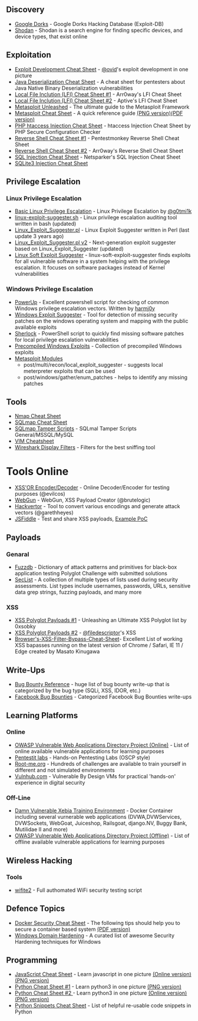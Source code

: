 
## Discovery

* [Google Dorks](https://www.exploit-db.com/google-hacking-database) - Google Dorks Hacking Database (Exploit-DB)
* [Shodan](docs/shodan.md) - Shodan is a search engine for finding specific devices, and device types, that exist online

## Exploitation
* [Exploit Development Cheat Sheet](docs/pentest-exploit-dev-cheatsheet.jpg) - [@ovid](https://twitter.com/ovid)'s exploit development in one picture
* [Java Deserialization Cheat Sheet](https://github.com/GrrrDog/Java-Deserialization-Cheat-Sheet) - A cheat sheet for pentesters about Java Native Binary Deserialization vulnerabilities
* [Local File Inclution (LFI) Cheat Sheet #1](https://highon.coffee/blog/lfi-cheat-sheet/) - Arr0way's LFI Cheat Sheet
* [Local File Inclution (LFI) Cheat Sheet #2](https://www.aptive.co.uk/blog/local-file-inclusion-lfi-testing/) - Aptive's LFI Cheat Sheet
* [Metasploit Unleashed](https://www.offensive-security.com/metasploit-unleashed/) - The ultimate guide to the Metasploit Framework
* [Metasploit Cheat Sheet](https://www.tunnelsup.com/metasploit-cheat-sheet/) - A quick reference guide [(PNG version)](docs/Metasploit-CheatSheet.png)[(PDF version)](docs/Metasploit-CheatSheet.pdf)
* [PHP htaccess Injection Cheat Sheet](https://github.com/sektioneins/pcc/wiki/PHP-htaccess-injection-cheat-sheet) - htaccess Injection Cheat Sheet by PHP Secure Configuration Checker
* [Reverse Shell Cheat Sheet #1](http://pentestmonkey.net/cheat-sheet/shells/reverse-shell-cheat-sheet) - Pentestmonkey Reverse Shell Cheat Sheet
* [Reverse Shell Cheat Sheet #2](https://highon.coffee/blog/reverse-shell-cheat-sheet) - Arr0way's  Reverse Shell Cheat Sheet
* [SQL Injection Cheat Sheet](https://www.netsparker.com/blog/web-security/sql-injection-cheat-sheet) - Netsparker's SQL Injection Cheat Sheet
* [SQLite3 Injection Cheat Sheet](http://atta.cked.me/home/sqlite3injectioncheatsheet)

## Privilege Escalation

### Linux Privilege Escalation

* [Basic Linux Privilege Escalation](https://blog.g0tmi1k.com/2011/08/basic-linux-privilege-escalation/) - Linux Privilege Escalation by [@g0tmi1k](https://twitter.com/g0tmi1k)
* [linux-exploit-suggester.sh](https://github.com/mzet-/linux-exploit-suggester) - Linux privilege escalation auditing tool written in bash (updated)
* [Linux_Exploit_Suggester.pl](https://github.com/PenturaLabs/Linux_Exploit_Suggester) - Linux Exploit Suggester written in Perl (last update 3 years ago)
* [Linux_Exploit_Suggester.pl v2](https://github.com/jondonas/linux-exploit-suggester-2) - Next-generation exploit suggester based on Linux_Exploit_Suggester (updated)
* [Linux Soft Exploit Suggester](https://github.com/belane/linux-soft-exploit-suggester) - linux-soft-exploit-suggester finds exploits for all vulnerable software in a system helping with the privilege escalation. It focuses on software packages instead of Kernel vulnerabilities

### Windows Privilege Escalation

* [PowerUp](https://github.com/PowerShellMafia/PowerSploit/tree/master/Privesc) - Excellent powershell script for checking of common Windows privilege escalation vectors. Written by [harmj0y](https://twitter.com/harmj0y)
* [Windows Exploit Suggester](https://github.com/GDSSecurity/Windows-Exploit-Suggester) - Tool for detection of missing security patches on the windows operating system and mapping with the public available exploits
* [Sherlock](https://github.com/rasta-mouse/Sherlock) - PowerShell script to quickly find missing software patches for local privilege escalation vulnerabilities
* [Precompiled Windows Exploits](https://github.com/abatchy17/WindowsExploits) - Collection of precompiled Windows exploits
* [Metasploit Modules](https://github.com/rapid7/metasploit-framework)
  * post/multi/recon/local_exploit_suggester - suggests local meterpreter exploits that can be used
  * post/windows/gather/enum_patches - helps to identify any missing patches


## Tools

* [Nmap Cheat Sheet](docs/nmap.md)
* [SQLmap Cheat Sheet](docs/sqlmap-cheatsheet-1.0-SDB.pdf)
* [SQLmap Tamper Scripts](https://forum.bugcrowd.com/t/sqlmap-tamper-scripts-sql-injection-and-waf-bypass/423) - SQLmal Tamper Scripts General/MSSQL/MySQL
* [VIM Cheatsheet](https://i.imgur.com/YLInLlY.png)
* [Wireshark Display Filters](docs/Wireshark_Display_Filters.pdf) - Filters for the best sniffing tool

# Tools Online
* [XSS'OR Encoder/Decoder](http://xssor.io/#ende) - Online Decoder/Encoder for testing purposes (@evilcos)
* [WebGun](https://brutelogic.com.br/webgun/) - WebGun, XSS Payload Creator (@brutelogic)
* [Hackvertor](https://hackvertor.co.uk) - Tool to convert various encodings and generate attack vectors (@garethheyes)
* [JSFiddle](https://jsfiddle.net) - Test and share XSS payloads, [Example PoC](https://jsfiddle.net/xqjpsh65/)

## Payloads

### Genaral
* [Fuzzdb](https://github.com/fuzzdb-project/fuzzdb) - Dictionary of attack patterns and primitives for black-box application testing
Polyglot Challenge with submitted solutions
* [SecList](https://github.com/danielmiessler/SecLists) - A collection of multiple types of lists used during security assessments. List types include usernames, passwords, URLs, sensitive data grep strings, fuzzing payloads, and many more

### XSS
* [XSS Polyglot Payloads #1](https://github.com/0xsobky/HackVault/wiki/Unleashing-an-Ultimate-XSS-Polyglot) - Unleashing an Ultimate XSS Polyglot list by 0xsobky
* [XSS Polyglot Payloads #2](http://polyglot.innerht.ml/) - [@filedescriptor](https://twitter.com/filedescriptor)'s XSS 
* [Browser's-XSS-Filter-Bypass-Cheat-Sheet](https://github.com/masatokinugawa/filterbypass/wiki/Browser's-XSS-Filter-Bypass-Cheat-Sheet)- Excellent List of working XSS bapasses running on the latest version of Chrome / Safari, IE 11 / Edge created by Masato Kinugawa

## Write-Ups

* [Bug Bounty Reference](https://github.com/ngalongc/bug-bounty-reference) - huge list of bug bounty write-up that is categorized by the bug type (SQLi, XSS, IDOR, etc.)
* [Facebook Bug Bounties](https://www.facebook.com/notes/phwd/facebook-bug-bounties/707217202701640) - Categorized Facebook Bug Bounties write-ups

## Learning Platforms

### Online
* [OWASP Vulnerable Web Applications Directory Project (Online)](https://www.owasp.org/index.php/OWASP_Vulnerable_Web_Applications_Directory_Project#tab=On-Line_apps) - List of online available vulnerable applications for learning purposes
* [Pentestit labs](https://lab.pentestit.ru) - Hands-on Pentesting Labs (OSCP style)
* [Root-me.org](https://www.root-me.org) - Hundreds of challenges are available to train yourself in different and not simulated environments
* [Vulnhub.com](https://www.vulnhub.com) - Vulnerable By Design VMs for practical 'hands-on' experience in digital security

### Off-Line
* [Damn Vulnerable Xebia Training Environment](https://github.com/davevs/dvxte) - Docker Container including several vurnerable web applications (DVWA,DVWServices, DVWSockets, WebGoat, Juiceshop, Railsgoat, django.NV, Buggy Bank, Mutilidae II and more)
* [OWASP Vulnerable Web Applications Directory Project (Offline)](https://www.owasp.org/index.php/OWASP_Vulnerable_Web_Applications_Directory_Project#tab=Off-Line_apps) - List of offline available vulnerable applications for learning purposes

## Wireless Hacking

### Tools

* [wifite2](https://github.com/coreb1t/wifite2) - Full authomated WiFi security testing script 

## Defence Topics

* [Docker Security Cheat Sheet](https://container-solutions.com/content/uploads/2015/06/15.06.15_DockerCheatSheet_A2.pdf) - The following tips should help you to secure a container based system [(PDF version)](docs/DockerCheatSheet.pdf)
* [Windows Domain Hardening](https://github.com/PaulSec/awesome-windows-domain-hardening) - A curated list of awesome Security Hardening techniques for Windows

## Programming

* [JavaScript Cheat Sheet](https://github.com/coodict/javascript-in-one-pic) - Learn javascript in one picture [(Online version)](https://git.io/Js-pic) [(PNG version)](docs/js-in-one-pic.png) 
* [Python Cheat Sheet #1](https://github.com/siyuanzhao/python3-in-one-pic) - Learn python3 in one picture [(PNG version)](docs/python-3-in-one-pic.png)
* [Python Cheat Sheet #2 ](https://github.com/coodict/python3-in-one-pic) - Learn python3 in one picture [(Online version)](https://git.io/Coo-py3) [(PNG version)](docs/py3-in-one-pic.png)
* [Python Snippets Cheat Sheet](docs/python-snippets.md) - List of helpful re-usable code snippets in Python 


